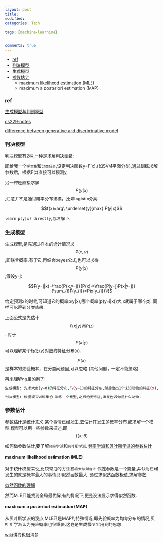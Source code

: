 ```yaml
---
layout: post
title:
modified:
categories: Tech
 
tags: [machine-learning]

  
comments: true
---
```


<!-- TOC -->

- [ref](#ref)
- [判决模型](#判决模型)
- [生成模型](#生成模型)
- [参数估计](#参数估计)
    - [maximum likelihood estimation (MLE)](#maximum-likelihood-estimation-mle)
    - [maximum a posteriori estimation (MAP)](#maximum-a-posteriori-estimation-map)

<!-- /TOC -->

### ref

[生成模型与判别模型](https://blog.csdn.net/zouxy09/article/details/8195017)

[cs229-notes](http://cs229.stanford.edu/notes/cs229-notes2.pdf)

[difference between generative and discriminative model](https://stackoverflow.com/questions/879432/what-is-the-difference-between-a-generative-and-discriminative-algorithm)


### 判决模型

判决模型有2种,一种是求解判决函数:

即给我一个`样本集`和`分类任务`,设定判决函数y=F(x),(如SVM平面分类),通过训练求解参数后，根据F(x)直接可以预测y, 

另一种是直接求解$$P(y|x)$$,注意并不是通过概率分布建模，比如logistic分类.

$$f(x)=arg\  \underset{y}{max} P(y|x)$$

`learn p(y|x) directly`,再理解下.

### 生成模型

生成模型,是先通过样本的统计情况求$$P(x,y)$$,即联合概率.有了它,再结合beyes公式,也可以求得$$P(y|x)$$
,假设y=j:

$$P(y=j|x)=\frac{P(x,y=j)}{P(x)}=\frac{P(y=j)P(x|y=j)}{\sum_{i}P(y_{i})*P(x|y_{i})}$$

给定预测x的时候,可知道它的概率p(y|x),哪个概率(p(y=i|x))大,x就属于哪个类.
同样可以得到分类结果.

上面公式是先估计$$P(x|y)和P(x)$$. 对于$$P(x|y)$$可以理解某个标签(y)对应的特征分布(x).

$$P(x)$$是样本的先验概率，在分类问题里,可以忽略.(其他问题，一定不能忽略)

再来理解ng里的例子:

```sh
生成模型: 先求大象(y=0)的特征分布,马(y=1)的特征分布,然后给出1个未知动物的特征(x),看其最符合哪个分布,就是什么动物(predict y).

判决模型: 根据现有训练集合,训练一个模型,之后给我特征,直接告诉你是什么动物.
```

### 参数估计

参数估计是统计意义.某个事情已经发生,去估计其发生的概率分布,或求解一个模型.模型可以用一些参数来描述,即$$f(x;\theta)$$

如何做参数估计,要了解`频率学派`和`贝叶斯学派`.
[频率学派和贝叶斯学派的参数估计](https://blog.csdn.net/wzgbm/article/details/51721143)

#### maximum likelihood estimation (MLE)
对于统计模型来说,比较常见的方法有`极大似然估计`.假定参数是一个变量,并认为已经发生的就是概率最大的事情.即似然函数最大, 通过求似然函数极值,求解参数.

[似然函数的理解](https://www.zhihu.com/search?type=content&q=%E4%BC%BC%E7%84%B6%E5%87%BD%E6%95%B0)

然而MLE只能找到全局最优解,有的情况下,更是没法显示求得似然函数.

#### maximum a posteriori estimation (MAP) 

从贝叶斯学派的观点,MLE只是MAP的特殊情况,即先验概率为均匀分布的情况,贝叶斯学派认为先验概率也很重要.这也是生成模型里用到的思想.

[wiki](https://en.wikipedia.org/wiki/Maximum_likelihood_estimation)讲的也很清楚







